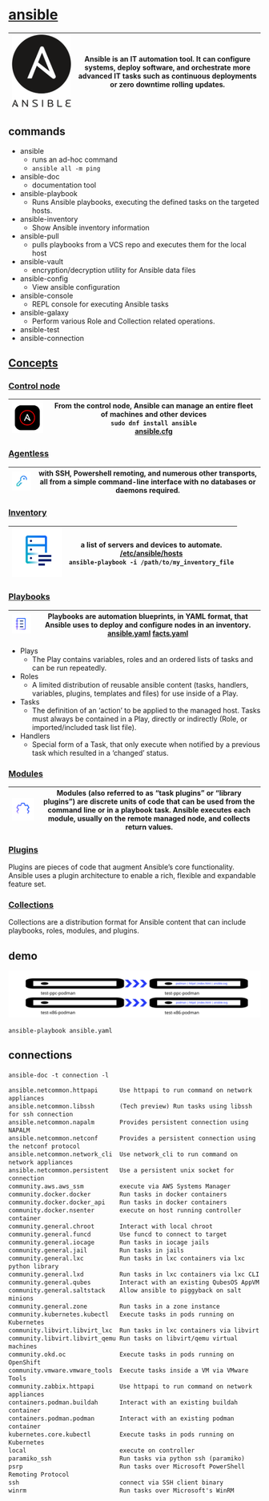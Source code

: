 # [ansible](https://docs.ansible.com)
<img src="Ansible_logo.svg" alt=""> | Ansible is an IT automation tool. It can configure systems, deploy software, and orchestrate more advanced IT tasks such as continuous deployments or zero downtime rolling updates.
-----------------------------------|-----------------------------------|

## commands
- ansible
  - runs an ad-hoc command
  - `ansible all -m ping`
- ansible-doc
  - documentation tool
- ansible-playbook
  - Runs Ansible playbooks, executing the defined tasks on the targeted hosts.
- ansible-inventory
  - Show Ansible inventory information
- ansible-pull
  - pulls playbooks from a VCS repo and executes them for the local host
- ansible-vault
  - encryption/decryption utility for Ansible data files
- ansible-config
  - View ansible configuration
- ansible-console
  - REPL console for executing Ansible tasks
- ansible-galaxy
  - Perform various Role and Collection related operations.
- ansible-test
- ansible-connection

## [Concepts](https://docs.ansible.com/ansible-core/devel/getting_started/index.html)
### [Control node](https://docs.ansible.com/ansible-core/devel/installation_guide/intro_installation.html)
<img src="control.svg" alt="" width="100px"> | From the control node, Ansible can manage an entire fleet of machines and other devices </br>`sudo dnf install ansible`</br>[ansible.cfg](ansible.cfg)
-----------------------------------|-----------------------------------|

### [Agentless](https://docs.ansible.com/ansible-core/devel/user_guide/connection_details.html)
<img src="ssh.svg" alt="" width="100px"> | with SSH, Powershell remoting, and numerous other transports, all from a simple command-line interface with no databases or daemons required.
-----------------------------------|-----------------------------------|

### [Inventory](https://docs.ansible.com/ansible-core/devel/user_guide/intro_inventory.html#intro-inventory)
<img src="inventory.svg" alt="" width="100px"> | a list of servers and devices to automate. </br>[/etc/ansible/hosts](inventory) </br>`ansible-playbook -i /path/to/my_inventory_file`
-----------------------------------|-----------------------------------|

### [Playbooks](https://docs.ansible.com/ansible-core/devel/playbook_guide/index.html)
<img src="playbook.svg" alt="" width="100px"> | Playbooks are automation blueprints, in YAML format, that Ansible uses to deploy and configure nodes in an inventory. [ansible.yaml](ansible.yaml) [facts.yaml](facts.yaml)
-----------------------------------|-----------------------------------|

- Plays
  - The Play contains variables, roles and an ordered lists of tasks and can be run repeatedly.
- Roles
  - A limited distribution of reusable ansible content (tasks, handlers, variables, plugins, templates and files) for use inside of a Play.
- Tasks
  - The definition of an ‘action’ to be applied to the managed host. Tasks must always be contained in a Play, directly or indirectly (Role, or imported/included task list file). 
- Handlers
  - Special form of a Task, that only execute when notified by a previous task which resulted in a ‘changed’ status.

### [Modules](https://docs.ansible.com/ansible-core/devel/user_guide/modules_intro.html)
<img src="module.svg" alt="" width="200px">  | Modules (also referred to as “task plugins” or “library plugins”) are discrete units of code that can be used from the command line or in a playbook task. Ansible executes each module, usually on the remote managed node, and collects return values.
-----------------------------------|-----------------------------------|
### [Plugins](https://docs.ansible.com/ansible-core/devel/plugins/plugins.html#working-with-plugins)
Plugins are pieces of code that augment Ansible’s core functionality. Ansible uses a plugin architecture to enable a rich, flexible and expandable feature set.
### [Collections](https://docs.ansible.com/ansible-core/devel/user_guide/collections_using.html#collections)
Collections are a distribution format for Ansible content that can include playbooks, roles, modules, and plugins.
## demo
<img src="demo.svg" alt="">

`ansible-playbook ansible.yaml`

## connections
`ansible-doc -t connection -l`
```
ansible.netcommon.httpapi      Use httpapi to run command on network appliances                                                             
ansible.netcommon.libssh       (Tech preview) Run tasks using libssh for ssh connection                                                     
ansible.netcommon.napalm       Provides persistent connection using NAPALM                                                                  
ansible.netcommon.netconf      Provides a persistent connection using the netconf protocol                                                  
ansible.netcommon.network_cli  Use network_cli to run command on network appliances                                                         
ansible.netcommon.persistent   Use a persistent unix socket for connection                                                                  
community.aws.aws_ssm          execute via AWS Systems Manager                                                                              
community.docker.docker        Run tasks in docker containers                                                                               
community.docker.docker_api    Run tasks in docker containers                                                                               
community.docker.nsenter       execute on host running controller container                                                                 
community.general.chroot       Interact with local chroot                                                                                   
community.general.funcd        Use funcd to connect to target                                                                               
community.general.iocage       Run tasks in iocage jails                                                                                    
community.general.jail         Run tasks in jails                                                                                           
community.general.lxc          Run tasks in lxc containers via lxc python library                                                           
community.general.lxd          Run tasks in lxc containers via lxc CLI                                                                      
community.general.qubes        Interact with an existing QubesOS AppVM                                                                      
community.general.saltstack    Allow ansible to piggyback on salt minions                                                                   
community.general.zone         Run tasks in a zone instance                                                                                 
community.kubernetes.kubectl   Execute tasks in pods running on Kubernetes                                                                  
community.libvirt.libvirt_lxc  Run tasks in lxc containers via libvirt                                                                      
community.libvirt.libvirt_qemu Run tasks on libvirt/qemu virtual machines                                                                   
community.okd.oc               Execute tasks in pods running on OpenShift                                                                   
community.vmware.vmware_tools  Execute tasks inside a VM via VMware Tools                                                                   
community.zabbix.httpapi       Use httpapi to run command on network appliances                                                             
containers.podman.buildah      Interact with an existing buildah container                                                                  
containers.podman.podman       Interact with an existing podman container                                                                   
kubernetes.core.kubectl        Execute tasks in pods running on Kubernetes                                                                  
local                          execute on controller                                                                                        
paramiko_ssh                   Run tasks via python ssh (paramiko)                                                                          
psrp                           Run tasks over Microsoft PowerShell Remoting Protocol                                                        
ssh                            connect via SSH client binary                                                                                
winrm                          Run tasks over Microsoft's WinRM                                                                             
```

